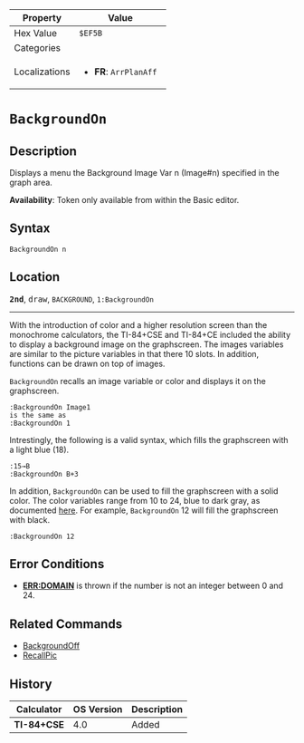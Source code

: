 | Property      | Value |
|---------------|-------|
| Hex Value     | `$EF5B`|
| Categories    | <ul></ul> |
| Localizations | <ul><li><b>FR</b>: `ArrPlanAff `</li></ul> |

# `BackgroundOn `

## Description
Displays a menu the Background Image Var n (Image#n) specified in the graph area.


<b>Availability</b>: Token only available from within the Basic editor.

## Syntax
`BackgroundOn n`

## Location
<tt><kbd><b>2nd</b></kbd></tt>, <kbd>draw</kbd>, `BACKGROUND`, `1:BackgroundOn`
<hr>

With the introduction of color and a higher resolution screen than the monochrome calculators, the TI-84+CSE and TI-84+CE included the ability to display a background image on the graphscreen. The images variables are similar to the picture variables in that there 10 slots. In addition, functions can be drawn on top of images.

`BackgroundOn` recalls an image variable or color and displays it on the graphscreen.

```ti-basic
:BackgroundOn Image1
is the same as
:BackgroundOn 1
```

Intrestingly, the following is a valid syntax, which fills the graphscreen with a light blue (18).

```ti-basic
:15→B
:BackgroundOn B+3
```

In addition, `BackgroundOn` can be used to fill the graphscreen with a solid color. The color variables range from 10 to 24, blue to dark gray, as documented [here](/textcolor). For example, `BackgroundOn` 12 will fill the graphscreen with black.

```ti-basic
:BackgroundOn 12
```

## Error Conditions

*   **[ERR:DOMAIN](/errors#dimmismatch)** is thrown if the number is not an integer between 0 and 24.

## Related Commands

*   [BackgroundOff](/backgroundoff)
*   [RecallPic](/recallpic)

## History
| Calculator | OS Version | Description |
|------------|------------|-------------|
| <b>TI-84+CSE</b> | 4.0 | Added |


